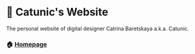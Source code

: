 # 🦄 Catunic's Website

The personal website of digital designer Catrina Baretskaya a.k.a. Catunic.

### 🏠 [Homepage](https://catunic.art)
